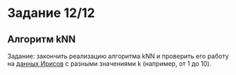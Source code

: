 # Задание 12/12

## Алгоритм kNN

Задание: закончить реализацию алгоритма kNN и проверить его работу на [данных Ирисов](https://archive.ics.uci.edu/ml/machine-learning-databases/iris/iris.data) с разными значениями k (например, от 1 до 10).
